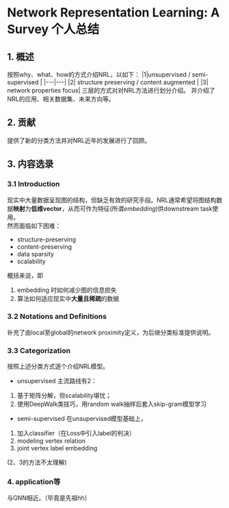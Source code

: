 # Network Representation Learning: A Survey 个人总结

## 1. 概述
按照why、what、how的方式介绍NRL，以如下：
|1|unsupervised / semi-supervised |
|---|---|
|2| structure preserving / content augmented |
|3| network properties focus|
三层的方式对对NRL方法进行划分介绍。
并介绍了NRL的应用、相关数据集、未来方向等。

## 2. 贡献
提供了新的分类方法并对NRL近年的发展进行了回顾。

## 3. 内容选录
### 3.1 Introduction
现实中大量数据呈现图的结构，但缺乏有效的研究手段。NRL通常希望将图结构数据**映射**为**低维vector**，从而可作为特征(所谓*embedding*)供downstream task使用。  
然而面临如下困难：
- structure-preserving
- content-preserving
- data sparsity
- scalability

概括来说，即
1. embedding 时如何减少图的信息损失
2. 算法如何适应现实中**大量且稀疏**的数据

### 3.2 Notations and Definitions
补充了由local至global的network proximity定义，为后继分类标准提供说明。

### 3.3 Categorization
按照上述分类方式逐个介绍NRL模型。

- unsupervised
主流路线有2：
1. 基于矩阵分解，但scalability堪忧；
2. 使用DeepWalk类技巧，用random walk抽样后套入skip-gram模型学习

- semi-supervised
在unsupervised模型基础上，
1. 加入classifier（在Loss中引入label的判决）
2. modeling vertex relation
3. joint vertex label embedding

(2、3的方法不太理解)

### 4. application等
与GNN相近。（毕竟是先祖hh）